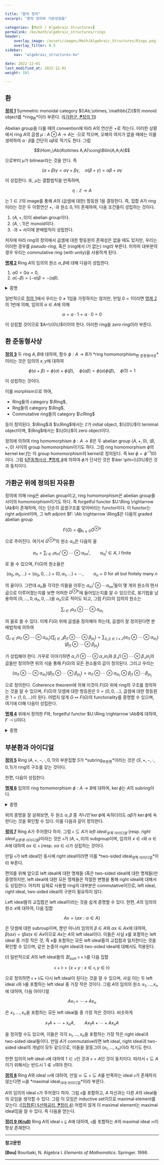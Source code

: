 ```yaml
---

title: "환의 정의"
excerpt: "환의 정의와 기본성질들"

categories: [Math / Algebraic Structures]
permalink: /ko/math/algebraic_structures/rings
header:
    overlay_image: /assets/images/Math/Algebraic_Structures/Rings.png
    overlay_filter: 0.5
sidebar: 
    nav: "algebraic_structures-ko"

date: 2022-12-01
last_modified_at: 2022-12-01
weight: 101

---
```


## 환

<div class="definition" markdown="1">

<ins id="def1">**정의 1**</ins> Symmetric monoidal category $(\Ab,\otimes, \mathbb{Z})$의 monoid object를 *ring<sub>환</sub>*이라 부른다. ([§가환군, ⁋정의 11](/ko/math/algebraic_structures/abelian_groups#def11))

</div>

Abelian group을 다룰 때의 convention에 따라 $A$의 연산은 $+$로 적는다. 이러한 상황에서 ring $A$의 곱셈 $\mu:A\otimes A \rightarrow A$는 $\cdot$으로 적으며, 오해의 여지가 없을 때에는 이를 생략하여 $\alpha\cdot \beta$를 간단히 $\alpha\beta$로 적기도 한다. 그럼

$$\Hom_\Ab(A\otimes A,A)\cong\Bilin(A,A;A)$$

으로부터 $\mu$가 bilinear라는 것을 안다. 즉 

$$(\alpha+\beta)\gamma=\alpha\gamma+\beta\gamma,\quad \alpha(\beta+\gamma)=\alpha\beta+\alpha\gamma$$

이 성립한다. 또, $\mu$는 결합법칙을 만족하며, 

$$\eta:\mathbb{Z}\rightarrow A$$

는 $1\in \mathbb{Z}$의 image를 통해 $A$의 (곱셈에 대한) 항등원 $1$을 결정한다. 즉, 집합 $A$가 ring이라는 것은 두 이항연산 $+,\cdot$과 원소 $0,1$이 존재하여, 다음 조건들이 성립하는 것이다.

1. $(A, +, 0)$이 abelian group이다.
2. $(A,\cdot,1)$은 monoid이다.
3. $\cdot$과 $+$ 사이에 분배법칙이 성립한다.


저자에 따라 ring의 정의에서 곱셈에 대한 항등원의 존재성은 없을 때도 있지만, 우리는 이러한 경우를 *pseudo-ring*, 혹은 (ring에서 $i$가 없는) *rng*라 부른다. 어차피 대부분의 경우 우리는 commutative ring (with unity)을 사용하게 된다.

<div class="proposition" markdown="1">

<ins id="prop2">**명제 2**</ins> Ring $A$의 임의의 원소 $\alpha,\beta$에 대해 다음이 성립한다. 

1. $\alpha0=0\alpha=0$,
2. $\alpha(-\beta)=(-\alpha)\beta=-(\alpha\beta)$.

</div>
<details class="proof" markdown="1">
<summary>증명</summary>

1. $0$은 덧셈에 대한 항등원이므로, 다음 식
    
    $$0\alpha=(0+0)\alpha=0\alpha+0\alpha$$

    으로부터 $0\alpha=0$을 얻는다. 유사하게 $\alpha0=0$을 얻을 수 있다.
2. 1번 결과에 의하여,
    
    $$0=\alpha0=\alpha(\beta+(-\beta))=\alpha\beta+\alpha(-\beta)$$

    이고 따라서 $-(\alpha\beta)=\alpha(-\beta)$이다. 유사하게 $(-\alpha)\beta=-(\alpha\beta)$ 또한 얻는다. 

</details>

일반적으로 [정의 1](#def1)에서 우리는 $0\neq 1$임을 가정하지는 않지만, 만일 $0=1$이라면 [명제 2](#prop2)의 1번에 의해, 임의의 $\alpha\in A$에 의해

$$\alpha=\alpha\cdot 1=\alpha\cdot 0=0$$

이 성립할 것이므로 $A=\\{0\\}$이어야 한다. 이러한 ring을 *zero ring*이라 부른다.

## 환 준동형사상

<div class="definition" markdown="1">

<ins id="def3">**정의 3**</ins> 두 ring $A,B$에 대하여, 함수 $\phi:A \rightarrow B$가 *ring homomorphism<sub>환 준동형사상</sub>*이라는 것은 임의의 $x,y$에 대하여

$$\phi(\alpha+\beta)=\phi(\alpha)+\phi(\beta),\quad \phi(\alpha\beta)=\phi(\alpha)\phi(\beta),\quad \phi(1)=1$$

이 성립하는 것이다. 

</div>

이를 morphism으로 하여,

- Ring들의 category $\Ring$,
- Rng들의 category $\Rng$, 
- Commutative ring들의 category $\cRing$

등이 정의된다. $\Ring$과 $\cRing$에서는 $\mathbb{Z}$가 initial object, $\\{0\\}$이 terminal object이며, $\Rng$에서는 $\\{0\\}$이 zero object이다. 

정의에 의하여 ring homomorphism $\phi:A\rightarrow B$은 두 abelian group $(A,+,0)$, $(B,+,0)$ 사이의 group homomorphism이기도 하다. 그럼 ring homomorphism $\phi$의 kernel $\ker f$는 이 group homomorphism의 kernel로 정의된다. 즉 $\ker \phi=\phi^{-1}(0)$이다. 그럼 [§준동형사상, ⁋명제 4](/ko/math/algebraic_structures/group_homomorphisms#prop4)에 의하여 $\phi$가 단사인 것은 $\ker \phi=\\{0\\}$인 것과 동치이다. 

## 가환군 위에 정의된 자유환

정의에 의해 ring은 abelian group이고, ring homomorphism은 abelian group들 사이의 homomorphism이기도 하다. 즉 forgetful functor $U:\Ring \rightarrow \Ab$이 존재하며, 이는 단순히 곱셈구조를 잊어버리는 functor이다. 이 functor는 right adjoint이며, 그 left adjoint $F: \Ab \rightarrow \Ring$은 다음의 graded abelian group

$$F(G)=\bigoplus_{n\geq 0} G^{\otimes n}$$

으로 주어진다. 여기서 $G^{\otimes n}$의 원소 $\alpha_n$은 다음의 꼴

$$\alpha_n=\sum_{i\in I} \alpha^i_{n1}\otimes\cdots\otimes \alpha^i_{nn},\qquad \text{$\alpha_{nj}^i\in A$, $I$ finite}$$ 

로 쓸 수 있으며, $F(G)$의 원소들은

$$(\alpha_0,\alpha_1,\ldots )=(\alpha_0,0,\ldots)+(0,\alpha_1,\ldots)+\cdots,\qquad \text{$\alpha_n=0$ for all but finitely many $n$}$$

의 꼴이다. 그런데 $\alpha_n$들 각각은 이들을 이루는 $\alpha^i_{n1}\otimes\cdots \alpha^i_{nn}$들이 몇 개의 원소의 텐서곱으로 이루어졌는지를 보면 어떠한 $G^{\otimes n}$에 들어있는지를 알 수 있으므로, 표기법을 남용하여 $(0,\ldots, 0, \alpha_n,0,\ldots)$을 $\alpha_n$으로 적어도 되고, 그럼 $F(G)$의 임의의 원소는

$$\sum_{i\in I} \alpha_{i1}\otimes \cdots\otimes \alpha_{in_i}$$

의 꼴로 쓸 수 있다. 이제 $F(G)$ 위에 곱셈을 정의해야 하는데, 곱셈이 잘 정의된다면 분배법칙에 의하여

$$\left(\sum_{i\in I} \alpha_{i1}\otimes \cdots\otimes \alpha_{in_i}\right)\left(\sum_{j\in J} \beta_{j1}\otimes \cdots\otimes \beta_{jn_j}\right)=\sum_{(i,j)\in I\times J}(\alpha_{i1}\otimes\cdots \otimes \alpha_{in_i})(\beta_{j1}\otimes\cdots\otimes \beta_{jn_j})$$

가 성립해야 한다. 거꾸로 이야기하면 $\alpha\_{i1}\otimes\cdots \otimes \alpha\_{in_i}$와 $\beta\_{j1}\otimes\cdots\otimes \beta\_{jn_j}$의 곱들만 정의하면 위의 식을 통해 $F(G)$의 모든 원소들의 곱이 정의된다. 그리고 우리는

$$(\alpha_{i1}\otimes\cdots \otimes \alpha_{in_i})(\beta_{j1}\otimes\cdots\otimes \beta_{jn_j})=\alpha_{i1}\otimes\cdots\otimes \alpha_{in_i}\otimes \beta_{j1}\otimes\cdots \beta_{jn_j}$$

으로 정의한다. Coherence theorem에 의해 이것이 $F(G)$ 위에 ring의 구조를 정의하는 것을 알 수 있으며, $F(G)$의 덧셈에 대한 항등원은 $0=(0,0,\ldots)$, 곱셈에 대한 항등원은 $1=(1,0,\ldots)$이 된다. 어렵지 않게 $G\mapsto F(G)$의 functoriality를 증명할 수 있으며, 여기에 더해 다음이 성립한다. 

<div class="proposition" markdown="1">

<ins id="prop4">**명제 4**</ins> 위에서 정의한 $F$와, forgetful functor $U:\Ring \rightarrow \Ab$에 대하여, $F\dashv U$이다. 

</div>
<details class="proof" markdown="1">
<summary>증명</summary>

임의의 ring $A$와 abelian group $G$가 주어졌다 하자. 그럼

$$\Hom_\Ring(F(G), A)\cong \Hom_\Ab(G, U(A))$$

을 증명해야 한다. 임의의 ring homomorphism $\phi: F(G) \rightarrow A$에 대하여, inclusion $i:G\hookrightarrow F(G)$를 합성하면 abelian group homomorphism $\phi\circ i:G \rightarrow U(A)$을 얻는다. 

거꾸로 임의의 abelian group homomorphism $f:G \rightarrow U(A)$이 주어졌다 하면 다음 식

$$\sum_{i\in I} \alpha_{i1}\otimes \cdots\otimes \alpha_{in_i}\mapsto \sum_{i\in I} f(\alpha_{i1})\otimes \cdots\otimes f(\alpha_{in_i})$$

이 ring homomorphism $\phi:F(G) \rightarrow A$를 정의한다. 

이렇게 정의한 두 방향의 함수들 $\Hom_\Ring(F(G), A) \rightarrow\Hom_\Ab(G, U(A))$과 $\Hom_\Ab(G, U(A))\rightarrow \Hom_\Ring(F(G), A)$이 서로의 inverse가 되고, 이 bijection이 natural이라는 것을 확인할 수 있다. 

</details>

## 부분환과 아이디얼

<div class="definition" markdown="1">

<ins id="def5">**정의 5**</ins> Ring $(A,+,-,\cdot,0,1)$의 부분집합 $S$가 *subring<sub>부분환</sub>*이라는 것은 $(S,+,-,\cdot,0,1)$가 ring의 구조를 갖는 것이다. 

</div>

한편, 다음이 성립한다.

<div class="proposition" markdown="1">

<ins id="prop6">**명제 6**</ins> 임의의 ring homomorphism $\phi:A \rightarrow B$에 대하여, $\ker \phi$는 $A$의 subring이다.

</div>
<details class="proof" markdown="1">
<summary>증명</summary>

$\ker \phi$는 abelian group $(A,+,0)$의 subgroup임을 확인하였으므로, $\ker \phi$가 곱셈에 대해 닫혀있음을 보이면 충분하다. 그런데 임의의 $\alpha,\beta\in\ker \phi$에 대하여,

$$\phi(\alpha\beta)=\phi(\alpha)\phi(\beta)=0\cdot 0=0$$

이므로 $\alpha\beta\in\ker \phi$가 성립한다.

</details>

위의 증명을 잘 살펴보면, 두 원소 $\alpha,\beta$ 중 *히니민* $\ker \phi$에 속하더라도 $\alpha\beta$가 $\ker \phi$에 속한다는 것을 확인할 수 있다. 이를 다음과 같이 정의한다.

<div class="definition" markdown="1">

<ins id="def7">**정의 7**</ins> Ring $A$가 주어졌다 하자. 그럼 $\mathfrak{a}\subseteq A$가 *left ideal<sub>왼쪽 아이디얼</sub>* (resp. *right ideal<sub>오른쪽 아이디얼</sub>*)이라는 것은 $\mathfrak{a}$가 $(A,+,0)$의 subgroup이며, 임의의 $x\in\mathfrak{a}$와 $\alpha\in A$에 대하여 $\alpha x\in\mathfrak{a}$ (resp. $x\alpha\in\mathfrak{a}$)가 성립하는 것이다.

만일 $\mathfrak{a}$가 left ideal인 동시에 right ideal이라면 이를 *two-sided ideal<sub>양쪽 아이디얼</sub>*이라 부른다. 

</div>

편의를 위해 앞으로 left ideal에 대한 명제들 (혹은 two-sided ideal에 대한 명제들)만 증명하지만, left ideal에 대한 모든 명제들은 적절한 변형을 통해 right ideal에 대해서도 성립한다. 어차피 실제로 사용할 ring의 대부분은 commutative이므로, left ideal, right ideal, two-sided ideal의 구분이 필요하지 않다.

Left ideal들의 교집합은 left ideal이라는 것을 쉽게 증명할 수 있다. 한편, $A$의 임의의 원소 $x$에 대하여, 다음 집합

$$Ax=\{\alpha x:\alpha\in A\}$$

은 덧셈에 대한 subroup이며, 뿐만 아니라 임의의 $\beta\in A$와 $\alpha x\in Ax$에 대하여, $\beta(\alpha x)=(\beta\alpha)x\in Ax$이므로 $Ax$는 $A$의 left ideal이다. 이들은 사실 $x$를 포함하는 left ideal 중 가장 작은 것, 즉 $x$를 포함하는 모든 left ideal들의 교집합과 일치한다는 것을 확인할 수 있으며, 같은 논증이 right ideal과 two-sided ideal에 대해서도 적용된다.

더 일반적으로 $A$의 left ideal들의 *합<sub>sum</sub>* $\mathfrak{a}+\mathfrak{b}$를 다음 집합 

$$\mathfrak{a}+\mathfrak{b}=\{x+y:x\in \mathfrak{a},y\in \mathfrak{b}\}$$

으로 정의하면 $\mathfrak{a}+\mathfrak{b}$도 다시 left ideal이 된다는 것을 알 수 있으며, 사실 이는 두 left ideal $\mathfrak{a}$와 $\mathfrak{b}$룰 포함하는 left ideal 중 가장 작은 것이다. 그럼 $A$의 임의의 원소 $x_1,\ldots, x_n$에 대하여, 다음 아이디얼

$$Ax_1+\cdots+Ax_n$$

은 $x_1,\ldots, x_n$을 포함하는 모든 left ideal들 중 가장 작은 것이다. 비슷하게

$$x_1A+\cdots+x_nA,\qquad Ax_1A+\cdots +Ax_nA$$

을 정의할 수도 있으며, 이들은 각각 $x_1,\ldots, x_n$을 포함하는 가장 작은 right ideal과 two-sided ideal들이다. 만일 $A$가 commutative라면 left ideal, right ideal과 two-sided ideal의 개념이 모두 같으므로, 이들을 뭉뚱그려 $(x_1,\ldots, x_n)$이라 적기도 한다. 

한편 임의의 left ideal $\mathfrak{a}$에 대하여 $1\in\mathfrak{a}$인 것과 $\mathfrak{a}=A$인 것이 동치이다. 따라서 $\mathfrak{a}\subsetneq A$이기 위해서는 반드시 $1\not\in\mathfrak{a}$여야 한다. 

<div class="definition" markdown="1">

<ins id="def8">**정의 8**</ins> Ring $A$와 ideal $\mathfrak{m}$에 대하여, 만일 $\mathfrak{m}\subsetneq\mathfrak{a}\subsetneq A$를 만족하는 ideal $\mathfrak{a}$가 존재하지 않는다면 $\mathfrak{m}$을 *maximal ideal<sub>극대 아이디얼</sub>*이라 부른다. 

</div>

$A$의 임의의 ideal $\mathfrak{a}$가 주어졌다 하자. 그럼 $\mathfrak{a}$를 포함하고, $A$ 자신과는 다른 $A$의 ideal들의 모임을 생각할 수 있다. 그럼 이 모임은 inductive set이므로 maximal element를 갖는다. ([\[집합론\] §선택공리, ⁋정리 4](/ko/math/set_theory/axiom_of_choice#thm4)) 어렵지 않게 이 maximal element는 maximal ideal임을 알 수 있다. 즉 다음을 얻는다.

<div class="proposition" markdown="1">

<ins id="thm9">**정리 9 (Krull)**</ins> Ring $A$의 ideal $\mathfrak{a}\subsetneq A$에 대하여, $\mathfrak{a}$를 포함하는 $A$의 maximal ideal $\mathfrak{m}$이 항상 존재한다.

</div>

---

**참고문헌**

**[Bou]** Bourbaki, N. Algebra I. *Elements of Mathematics*. Springer. 1998.  

---